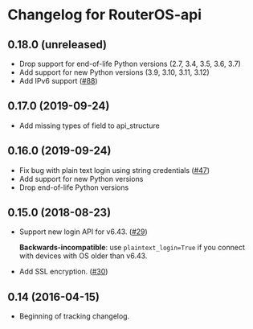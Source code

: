 Changelog for RouterOS-api
==========================

0.18.0 (unreleased)
-------------------

- Drop support for end-of-life Python versions (2.7, 3.4, 3.5, 3.6, 3.7)
- Add support for new Python versions (3.9, 3.10, 3.11, 3.12)
- Add IPv6 support ([#88](https://github.com/socialwifi/RouterOS-api/pull/88))


0.17.0 (2019-09-24)
-------------------

- Add missing types of field to api_structure


0.16.0 (2019-09-24)
-------------------

- Fix bug with plain text login using string credentials ([#47](https://github.com/socialwifi/RouterOS-api/issues/47))
- Add support for new Python versions
- Drop end-of-life Python versions


0.15.0 (2018-08-23)
-------------------

- Support new login API for v6.43. ([#29](https://github.com/socialwifi/RouterOS-api/issues/29))
  
  **Backwards-incompatible**: use `plaintext_login=True` if you connect with devices with OS older than v6.43.

- Add SSL encryption. ([#30](https://github.com/socialwifi/RouterOS-api/issues/30))


0.14 (2016-04-15)
------------------

- Beginning of tracking changelog.
